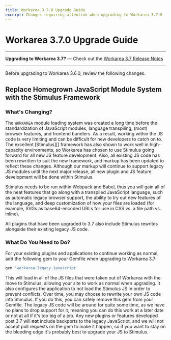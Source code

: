 ```yaml
---
title: Workarea 3.7.0 Upgrade Guide
excerpt: Changes requiring attention when upgrading to Workarea 3.7.0
---
```


# Workarea 3.7.0 Upgrade Guide

---

__Upgrading to Workarea 3.7?__ &mdash; Check out the [Workarea 3.7 Release Notes](/release-notes/workarea-3-7-0.html)

---

Before upgrading to Workarea 3.6.0, review the following changes.

## Replace Homegrown JavaScript Module System with the Stimulus Framework

### What's Changing?

The `WORKAREA` module loading system was created a long time before the standardization of JavaScript modules, language transpiling, (most) browser features, and frontend bundlers. As a result, working within the JS code is very limiting and can be difficult for new developers to catch on to. The excellent [Stimulus][] framework has also shown to work well in high-capacity environments, so Workarea has chosen to use Stimulus going forward for all new JS feature development. Also, all existing JS code has been rewritten to suit the new framework, and markup has been updated to reflect these changes. Although our markup will continue to support legacy JS modules until the next major release, all new plugin and JS feature development will be done within Stimulus.

Stimulus needs to be run within Webpack and Babel, thus you will gain all of the neat features that go along with a transpiled JavaScript language, such as automatic legacy browser support, the ability to try out new features of the language, and deep customization of how your files are loaded (for example, SVGs as base64-encoded URLs for use in CSS vs. a file path vs. inline).

All plugins that have been upgraded to 3.7 also include Stimulus rewrites alongside their existing legacy JS code.

### What Do You Need to Do?

For your existing plugins and applications to continue working as normal, add the following gem to your Gemfile when upgrading to Workarea 3.7:

```ruby
gem 'workarea-legacy_javascript'
```

This will load in all of the JS files that were taken out of Workarea with the move to Stimulus, allowing your site to work as normal when upgrading. It also configures the application to not load the Stimulus JS in order to prevent conflicts. Over time, you may choose to rewrite your own JS code into Stimulus. If you do this, you can safely remove this gem from your Gemfile. The legacy JS code will be around for quite some time, as we have no plans to drop support for it, meaning you can do this work at a later date or not at all if it's too big of a job. Any new plugins or features developed post 3.7 will **not** include backports to the legacy JavaScript, and we will not accept pull requests on the gem to make it happen, so if you want to stay on the bleeding edge it's probably best to upgrade your JS to Stimulus.
